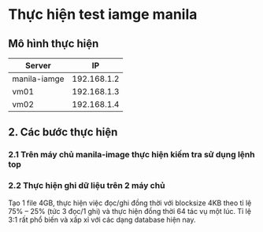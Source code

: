 # Thực hiện test iamge manila
## Mô hình thực hiện

|Server|IP|
|------|--|
|manila-iamge|192.168.1.2|
|vm01|192.168.1.3|
|vm02|192.168.1.4|

## 2. Các bước thực hiện

### 2.1 Trên máy chủ manila-image thực hiện kiếm tra sử dụng lệnh top
### 2.2 Thực hiện ghi dữ liệu trên 2 máy chủ

Tạo 1 file 4GB, thực hiện việc đọc/ghi đồng thời với blocksize 4KB theo tỉ lệ 75% – 25% (tức 3 đọc/1 ghi) và thực hiện đồng thời 64 tác vụ một lúc. Tỉ lệ 3:1 rất phổ biến và xấp xỉ với các dạng database hiện nay.
